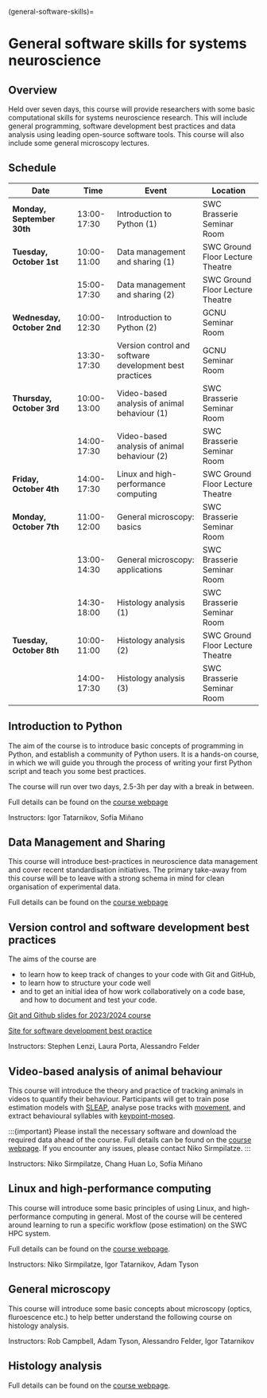 (general-software-skills)=
# General software skills for systems neuroscience

## Overview
Held over seven days, this course will provide researchers with some basic computational skills for systems 
neuroscience research. This will include general programming, software development best practices and data analysis 
using leading open-source software tools. This course will also include some general microscopy lectures. 

## Schedule
| Date                  | Time           | Event                                                        | Location                           |
|-----------------------|----------------|--------------------------------------------------------------|------------------------------------|
| **Monday, September 30th** | 13:00-17:30    | Introduction to Python (1)                                    | SWC Brasserie Seminar Room         |
| **Tuesday, October 1st**   | 10:00-11:00    | Data management and sharing (1)                                | SWC Ground Floor Lecture Theatre   |
|                       | 15:00-17:30    | Data management and sharing (2)                                | SWC Ground Floor Lecture Theatre   |
| **Wednesday, October 2nd** | 10:00-12:30    | Introduction to Python (2)                                    | GCNU Seminar Room                  |
|                       | 13:30-17:30    | Version control and software development best practices       | GCNU Seminar Room                  |
| **Thursday, October 3rd**  | 10:00-13:00    | Video-based analysis of animal behaviour (1)                  | SWC Brasserie Seminar Room         |
|                       | 14:00-17:30    | Video-based analysis of animal behaviour (2)                  | SWC Brasserie Seminar Room         |
| **Friday, October 4th**    | 14:00-17:30    | Linux and high-performance computing                          | SWC Ground Floor Lecture Theatre   |
| **Monday, October 7th**    | 11:00-12:00    | General microscopy: basics                                    | SWC Brasserie Seminar Room         |
|                       | 13:00-14:30    | General microscopy: applications                              | SWC Brasserie Seminar Room         |
|                       | 14:30-18:00    | Histology analysis (1)                                        | SWC Brasserie Seminar Room         |
| **Tuesday, October 8th**   | 10:00-11:00    | Histology analysis (2)                                        | SWC Ground Floor Lecture Theatre   |
|                       | 14:00-17:30    | Histology analysis (3)                                        | SWC Brasserie Seminar Room         |


## Introduction to Python
The aim of the course is to introduce basic concepts of programming in Python, and establish a community of Python users. It is a hands-on course, in which we will guide you 
through the process of writing your first Python script and teach you some best practices.

The course will run over two days, 2.5-3h per day with a break in between.

Full details can be found on the [course webpage](https://software-skills.neuroinformatics.dev/courses/intro-software-dev.html)

Instructors: Igor Tatarnikov, Sofía Miñano

## Data Management and Sharing

 This course will introduce best-practices in neuroscience data management 
 and cover recent standardisation initiatives. The primary take-away from this course 
 will be to leave with a strong schema in mind for clean organisation of experimental data.

Full details can be found on the [course webpage](https://software-skills.neuroinformatics.dev/courses/data-management.html)

## Version control and software development best practices

The aims of the course are
* to learn how to keep track of changes to your code with Git and GitHub, 
* to learn how to structure your code well
* and to get an initial idea of how work collaboratively on a code base, and how to document and test your code.

[Git and Github slides for 2023/2024 course](https://docs.google.com/presentation/d/1HmTqmgB34deJILvPOQtwuaQR_iwGp5AwEwGf7tmx5hE/edit?usp=sharing)

[Site for software development best practice](collaborative-coding)

Instructors: Stephen Lenzi, Laura Porta, Alessandro Felder

## Video-based analysis of animal behaviour

This course will introduce the theory and practice of tracking animals in videos to quantify their behaviour.
Participants will get to train pose estimation models
with [SLEAP](https://sleap.ai/), analyse pose tracks
with [movement](https://movement.neuroinformatics.dev/), and extract behavioural syllables with [keypoint-moseq](https://keypoint-moseq.readthedocs.io/en/latest/index.html). 

:::{important}
Please install the necessary software and download the required data ahead of the course. Full details can be found on the [course webpage](video-analysis). If you encounter any issues, please contact Niko Sirmpilatze.
:::

Instructors: Niko Sirmpilatze, Chang Huan Lo, Sofía Miñano

## Linux and high-performance computing
This course will introduce some basic principles of using Linux, and high-performance computing in general. Most of 
the course will be centered around learning to run a specific workflow (pose estimation) on the SWC HPC system. 

Full details can be found on the [course webpage](hpc-behaviour).

Instructors: Niko Sirmpilatze, Igor Tatarnikov, Adam Tyson

## General microscopy
This course will introduce some basic concepts about microscopy (optics, fluroescence etc.) to help better understand 
the following course on histology analysis.

Instructors: Rob Campbell, Adam Tyson, Alessandro Felder, Igor Tatarnikov


## Histology analysis

Full details can be found on the [course webpage](https://brainglobe.info/community/courses/scheduled/oct-2024/index.html).
